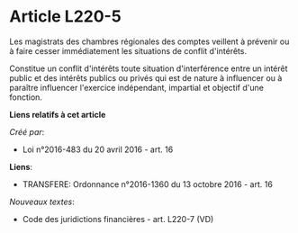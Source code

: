 # Article L220-5

Les magistrats des chambres régionales des comptes veillent à prévenir ou à faire cesser immédiatement les situations de
conflit d'intérêts.

Constitue un conflit d'intérêts toute situation d'interférence entre un intérêt public et des intérêts publics ou privés qui
est de nature à influencer ou à paraître influencer l'exercice indépendant, impartial et objectif d'une fonction.

**Liens relatifs à cet article**

_Créé par_:

  - Loi n°2016-483 du 20 avril 2016 - art. 16

**Liens**:

  - TRANSFERE: Ordonnance n°2016-1360 du 13 octobre 2016 - art. 16

_Nouveaux textes_:

  - Code des juridictions financières - art. L220-7 (VD)
